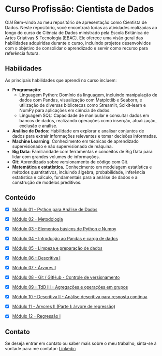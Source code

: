 # Curso Profissão: Cientista de Dados

Olá! Bem-vindo ao meu repositório de apresentação como Cientista de Dados. Neste repositório, você encontrará todas as atividades realizadas ao longo do curso de Ciência de Dados ministrado pela Escola Britânica de Artes Criativas & Tecnologia (EBAC). Ele oferece uma visão geral das habilidades adquiridas durante o curso, incluindo projetos desenvolvidos com o objetivo de consolidar o aprendizado e servir como recurso para referência futura.

## Habilidades
As principais habilidades que aprendi no curso incluem:
- **Programação**:
  - Linguagem Python: Domínio da linguagem, incluindo manipulação de dados com Pandas, visualização com Matplotlib e Seaborn, e utilização de diversas bibliotecas como Streamlit, Scikit-learn e NumPy para aplicações em ciência de dados.
  - Linguagem SQL: Capacidade de manipular e consultar dados em bancos de dados, realizando operações como inserção, atualização, exclusão e análise.
- **Análise de Dados**: Habilidade em explorar e analisar conjuntos de dados para extrair informações relevantes e tomar decisões informadas.
- **Machine Learning**: Conhecimento em técnicas de aprendizado supervisionado e não supervisionado de máquina.
- **Big Data**: Familiaridade com ferramentas e conceitos de Big Data para lidar com grandes volumes de informações.
- **Git**: Aprendizado sobre versionamento de código com Git.
- **Matemática e estatística.** Conhecimento em modelagem estatística e métodos quantitativos, incluindo álgebra, probabilidade, inferência estatística e cálculo, fundamentais para a análise de dados e a construção de modelos preditivos.

## Conteúdo

- [x] [Módulo 01 - Python para Análise de Dados](https://github.com/r7melo/EBAC-exercicios/tree/main/Mod01)

- [x] [Módulo 02 - Metodologia](https://github.com/r7melo/EBAC-exercicios/tree/main/Mod02)

- [x] [Módulo 03 - Elementos básicos de Python e Numpy](https://github.com/r7melo/EBAC-exercicios/tree/main/Mod03)

- [x] [Módulo 04 - Introdução ao Pandas e carga de dados](https://github.com/r7melo/EBAC-exercicios/tree/main/Mod04)

- [x] [Módulo 05 - Limpeza e preparação de dados](https://github.com/r7melo/EBAC-exercicios/tree/main/Mod05)

- [x] [Módulo 06 - Descritiva I](https://github.com/r7melo/EBAC-exercicios/tree/main/Mod06)

- [x] [Módulo 07 - Árvores I](https://github.com/r7melo/EBAC-exercicios/tree/main/Mod07)

- [x] [Módulo 08 - Git / GitHub - Controle de versionamento](https://github.com/r7melo/EBAC-exercicios/tree/main/Mod08)

- [x] [Módulo 09 - TdD III - Agregações e operações em grupos](https://github.com/r7melo/EBAC-exercicios/tree/main/Mod09)

- [x] [Módulo 10 - Descritiva II - Análise descritiva para resposta contínua](https://github.com/r7melo/EBAC-exercicios/tree/main/Mod10)

- [x] [Módulo 11 - Árvores II (Parte I: árvore de regressão)](https://github.com/r7melo/EBAC-exercicios/tree/main/Mod11)

- [x] [Módulo 12 - Regressão I](https://github.com/r7melo/EBAC-exercicios/tree/main/Mod12)

## Contato
Se deseja entrar em contato ou saber mais sobre o meu trabalho, sinta-se à vontade para me contatar:
[Linkedin](https://www.linkedin.com/in/romari-melo-dev/)
